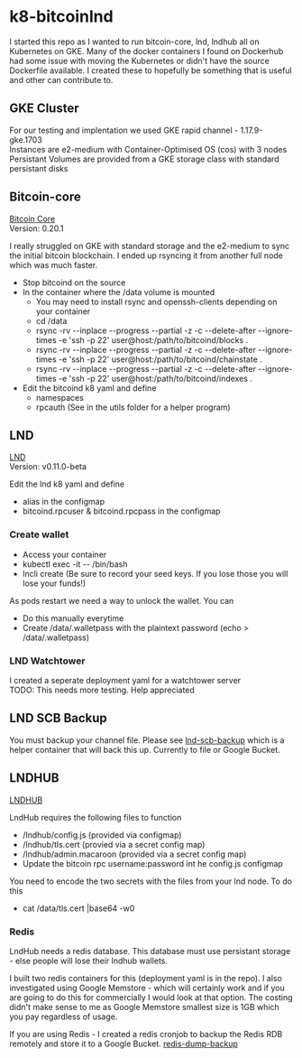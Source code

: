 # k8-bitcoinlnd

I started this repo as I wanted to run bitcoin-core, lnd, lndhub all on Kubernetes on GKE. Many of the docker containers I found on Dockerhub had some issue with moving the Kubernetes or didn't have the source Dockerfile available. I created these to hopefully be something that is useful and other can contribute to.

## GKE Cluster
For our testing and implentation we used GKE rapid channel - 1.17.9-gke.1703  
Instances are e2-medium with Container-Optimised OS (cos) with 3 nodes  
Persistant Volumes are provided from a GKE storage class with standard persistant disks

## Bitcoin-core
[Bitcoin Core](https://github.com/bitcoin/bitcoin)  
Version: 0.20.1

I really struggled on GKE with standard storage and the e2-medium to sync the initial bitcoin blockchain. I ended up rsyncing it from another full node which was much faster.
- Stop bitcoind on the source
- In the container where the /data volume is mounted
  - You may need to install rsync and openssh-clients depending on your container
  - cd /data
  - rsync -rv --inplace --progress --partial -z -c --delete-after --ignore-times -e 'ssh -p 22' user@host:/path/to/bitcoind/blocks .
  - rsync -rv --inplace --progress --partial -z -c --delete-after --ignore-times -e 'ssh -p 22' user@host:/path/to/bitcoind/chainstate .
  - rsync -rv --inplace --progress --partial -z -c --delete-after --ignore-times -e 'ssh -p 22' user@host:/path/to/bitcoind/indexes .
- Edit the bitcoind k8 yaml and define
  - namespaces
  - rpcauth (See in the utils folder for a helper program)

## LND
[LND](https://github.com/lightningnetwork/lnd)  
Version: v0.11.0-beta

Edit the lnd k8 yaml and define
- alias in the configmap
- bitcoind.rpcuser & bitcoind.rpcpass in the configmap

### Create wallet
- Access your container
- kubectl exec -it <podname> -- /bin/bash
- lncli create (Be sure to record your seed keys. If you lose those you will lose your funds!)

As pods restart we need a way to unlock the wallet. You can
- Do this manually everytime
- Create /data/.walletpass with the plaintext password (echo <password> > /data/.walletpass)

### LND Watchtower
I created a seperate deployment yaml for a watchtower server  
TODO: This needs more testing. Help appreciated  

## LND SCB Backup
You must backup your channel file. Please see [lnd-scb-backup](https://github.com/lsdopen/lnd-scb-backup) which is a helper container that will back this up. Currently to file or Google Bucket.

## LNDHUB
[LNDHUB](https://github.com/BlueWallet/LndHub)

LndHub requires the following files to function
- /lndhub/config.js (provided via configmap)
- /lndhub/tls.cert (provied via a secret config map)
- /lndhub/admin.macaroon (provided via a secret config map)
- Update the bitcoin rpc username:password int he config.js configmap

You need to encode the two secrets with the files from your lnd node. To do this
- cat /data/tls.cert |base64 -w0

### Redis
LndHub needs a redis database. This database must use persistant storage - else people will lose their lndhub wallets.

I built two redis containers for this (deployment yaml is in the repo). I also investigated using Google Memstore - which will certainly work and if you are going to do this for commercially I would look at that option. The costing didn't make sense to me as Google Memstore smallest size is 1GB which you pay regardless of usage.

If you are using Redis - I created a redis cronjob to backup the Redis RDB remotely and store it to a Google Bucket.  [redis-dump-backup](https://github.com/lsdopen/redis-dump-backup)

